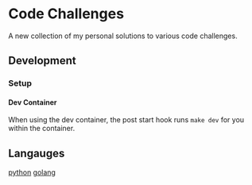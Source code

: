 # Code Challenges

A new collection of my personal solutions to various code challenges.

## Development

### Setup

#### Dev Container

When using the dev container, the post start hook runs `make dev` for you within the container.

## Langauges

[python](./python/README.md)
[golang](./golang/README.md)
